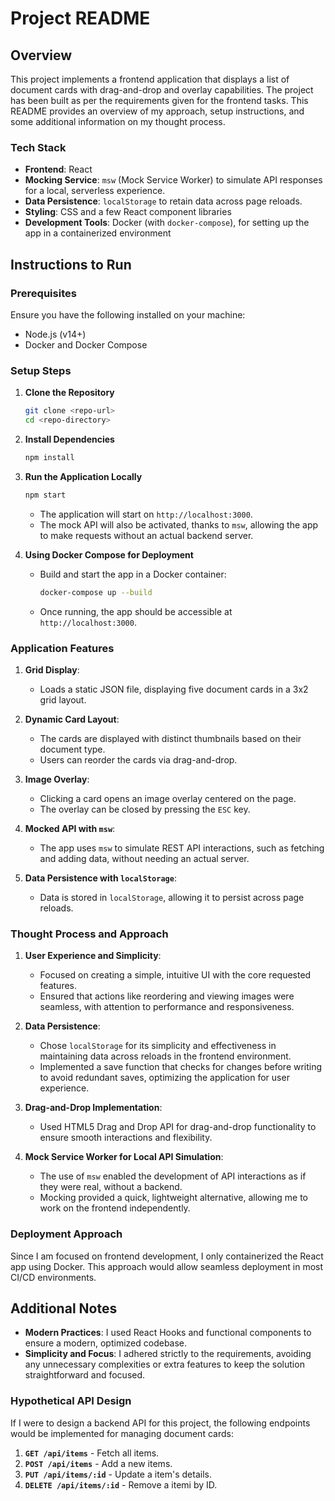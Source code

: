# Project README

## Overview

This project implements a frontend application that displays a list of document cards with drag-and-drop and overlay capabilities. The project has been built as per the requirements given for the frontend tasks. This README provides an overview of my approach, setup instructions, and some additional information on my thought process.

### Tech Stack

- **Frontend**: React
- **Mocking Service**: `msw` (Mock Service Worker) to simulate API responses for a local, serverless experience.
- **Data Persistence**: `localStorage` to retain data across page reloads.
- **Styling**: CSS and a few React component libraries
- **Development Tools**: Docker (with `docker-compose`), for setting up the app in a containerized environment

## Instructions to Run

### Prerequisites

Ensure you have the following installed on your machine:
- Node.js (v14+)
- Docker and Docker Compose

### Setup Steps

1. **Clone the Repository**
   ```bash
   git clone <repo-url>
   cd <repo-directory>
   ```

2. **Install Dependencies**
   ```bash
   npm install
   ```

3. **Run the Application Locally**
   ```bash
   npm start
   ```

   - The application will start on `http://localhost:3000`.
   - The mock API will also be activated, thanks to `msw`, allowing the app to make requests without an actual backend server.

4. **Using Docker Compose for Deployment**
   - Build and start the app in a Docker container:
     ```bash
     docker-compose up --build
     ```

   - Once running, the app should be accessible at `http://localhost:3000`.

### Application Features

1. **Grid Display**:
   - Loads a static JSON file, displaying five document cards in a 3x2 grid layout.

2. **Dynamic Card Layout**:
   - The cards are displayed with distinct thumbnails based on their document type.
   - Users can reorder the cards via drag-and-drop.

3. **Image Overlay**:
   - Clicking a card opens an image overlay centered on the page.
   - The overlay can be closed by pressing the `ESC` key.

4. **Mocked API with `msw`**:
   - The app uses `msw` to simulate REST API interactions, such as fetching and adding data, without needing an actual server.

5. **Data Persistence with `localStorage`**:
   - Data is stored in `localStorage`, allowing it to persist across page reloads.


### Thought Process and Approach

1. **User Experience and Simplicity**:
   - Focused on creating a simple, intuitive UI with the core requested features.
   - Ensured that actions like reordering and viewing images were seamless, with attention to performance and responsiveness.

2. **Data Persistence**:
   - Chose `localStorage` for its simplicity and effectiveness in maintaining data across reloads in the frontend environment.
   - Implemented a save function that checks for changes before writing to avoid redundant saves, optimizing the application for user experience.

3. **Drag-and-Drop Implementation**:
   - Used HTML5 Drag and Drop API for drag-and-drop functionality to ensure smooth interactions and flexibility.

4. **Mock Service Worker for Local API Simulation**:
   - The use of `msw` enabled the development of API interactions as if they were real, without a backend.
   - Mocking provided a quick, lightweight alternative, allowing me to work on the frontend independently.

### Deployment Approach

Since I am focused on frontend development, I only containerized the React app using Docker. This approach would allow seamless deployment in most CI/CD environments.

## Additional Notes

- **Modern Practices**: I used React Hooks and functional components to ensure a modern, optimized codebase.
- **Simplicity and Focus**: I adhered strictly to the requirements, avoiding any unnecessary complexities or extra features to keep the solution straightforward and focused.

### Hypothetical API Design

If I were to design a backend API for this project, the following endpoints would be implemented for managing document cards:

1. **`GET /api/items`** - Fetch all items.
2. **`POST /api/items`** - Add a new items.
3. **`PUT /api/items/:id`** - Update a item's details.
4. **`DELETE /api/items/:id`** - Remove a itemi by ID.
  
